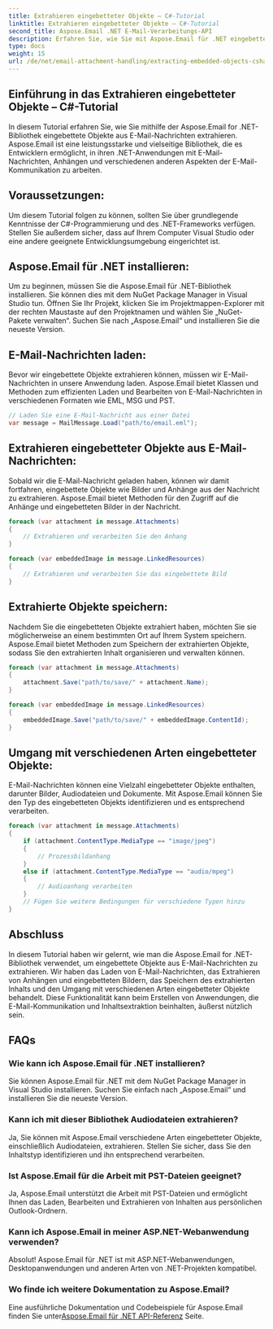 ```yaml
---
title: Extrahieren eingebetteter Objekte – C#-Tutorial
linktitle: Extrahieren eingebetteter Objekte – C#-Tutorial
second_title: Aspose.Email .NET E-Mail-Verarbeitungs-API
description: Erfahren Sie, wie Sie mit Aspose.Email für .NET eingebettete Objekte aus E-Mail-Nachrichten extrahieren. Schritt-für-Schritt-Anleitung mit Codebeispielen.
type: docs
weight: 15
url: /de/net/email-attachment-handling/extracting-embedded-objects-csharp-tutorial/
---
```


## Einführung in das Extrahieren eingebetteter Objekte – C#-Tutorial

In diesem Tutorial erfahren Sie, wie Sie mithilfe der Aspose.Email for .NET-Bibliothek eingebettete Objekte aus E-Mail-Nachrichten extrahieren. Aspose.Email ist eine leistungsstarke und vielseitige Bibliothek, die es Entwicklern ermöglicht, in ihren .NET-Anwendungen mit E-Mail-Nachrichten, Anhängen und verschiedenen anderen Aspekten der E-Mail-Kommunikation zu arbeiten.

## Voraussetzungen:

Um diesem Tutorial folgen zu können, sollten Sie über grundlegende Kenntnisse der C#-Programmierung und des .NET-Frameworks verfügen. Stellen Sie außerdem sicher, dass auf Ihrem Computer Visual Studio oder eine andere geeignete Entwicklungsumgebung eingerichtet ist.

## Aspose.Email für .NET installieren:

Um zu beginnen, müssen Sie die Aspose.Email für .NET-Bibliothek installieren. Sie können dies mit dem NuGet Package Manager in Visual Studio tun. Öffnen Sie Ihr Projekt, klicken Sie im Projektmappen-Explorer mit der rechten Maustaste auf den Projektnamen und wählen Sie „NuGet-Pakete verwalten“. Suchen Sie nach „Aspose.Email“ und installieren Sie die neueste Version.

## E-Mail-Nachrichten laden:

Bevor wir eingebettete Objekte extrahieren können, müssen wir E-Mail-Nachrichten in unsere Anwendung laden. Aspose.Email bietet Klassen und Methoden zum effizienten Laden und Bearbeiten von E-Mail-Nachrichten in verschiedenen Formaten wie EML, MSG und PST.

```csharp
// Laden Sie eine E-Mail-Nachricht aus einer Datei
var message = MailMessage.Load("path/to/email.eml");
```

## Extrahieren eingebetteter Objekte aus E-Mail-Nachrichten:

Sobald wir die E-Mail-Nachricht geladen haben, können wir damit fortfahren, eingebettete Objekte wie Bilder und Anhänge aus der Nachricht zu extrahieren. Aspose.Email bietet Methoden für den Zugriff auf die Anhänge und eingebetteten Bilder in der Nachricht.

```csharp
foreach (var attachment in message.Attachments)
{
    // Extrahieren und verarbeiten Sie den Anhang
}

foreach (var embeddedImage in message.LinkedResources)
{
    // Extrahieren und verarbeiten Sie das eingebettete Bild
}
```

## Extrahierte Objekte speichern:

Nachdem Sie die eingebetteten Objekte extrahiert haben, möchten Sie sie möglicherweise an einem bestimmten Ort auf Ihrem System speichern. Aspose.Email bietet Methoden zum Speichern der extrahierten Objekte, sodass Sie den extrahierten Inhalt organisieren und verwalten können.

```csharp
foreach (var attachment in message.Attachments)
{
    attachment.Save("path/to/save/" + attachment.Name);
}

foreach (var embeddedImage in message.LinkedResources)
{
    embeddedImage.Save("path/to/save/" + embeddedImage.ContentId);
}
```

## Umgang mit verschiedenen Arten eingebetteter Objekte:

E-Mail-Nachrichten können eine Vielzahl eingebetteter Objekte enthalten, darunter Bilder, Audiodateien und Dokumente. Mit Aspose.Email können Sie den Typ des eingebetteten Objekts identifizieren und es entsprechend verarbeiten.

```csharp
foreach (var attachment in message.Attachments)
{
    if (attachment.ContentType.MediaType == "image/jpeg")
    {
        // Prozessbildanhang
    }
    else if (attachment.ContentType.MediaType == "audio/mpeg")
    {
        // Audioanhang verarbeiten
    }
    // Fügen Sie weitere Bedingungen für verschiedene Typen hinzu
}
```

## Abschluss

In diesem Tutorial haben wir gelernt, wie man die Aspose.Email for .NET-Bibliothek verwendet, um eingebettete Objekte aus E-Mail-Nachrichten zu extrahieren. Wir haben das Laden von E-Mail-Nachrichten, das Extrahieren von Anhängen und eingebetteten Bildern, das Speichern des extrahierten Inhalts und den Umgang mit verschiedenen Arten eingebetteter Objekte behandelt. Diese Funktionalität kann beim Erstellen von Anwendungen, die E-Mail-Kommunikation und Inhaltsextraktion beinhalten, äußerst nützlich sein.

## FAQs

### Wie kann ich Aspose.Email für .NET installieren?

Sie können Aspose.Email für .NET mit dem NuGet Package Manager in Visual Studio installieren. Suchen Sie einfach nach „Aspose.Email“ und installieren Sie die neueste Version.

### Kann ich mit dieser Bibliothek Audiodateien extrahieren?

Ja, Sie können mit Aspose.Email verschiedene Arten eingebetteter Objekte, einschließlich Audiodateien, extrahieren. Stellen Sie sicher, dass Sie den Inhaltstyp identifizieren und ihn entsprechend verarbeiten.

### Ist Aspose.Email für die Arbeit mit PST-Dateien geeignet?

Ja, Aspose.Email unterstützt die Arbeit mit PST-Dateien und ermöglicht Ihnen das Laden, Bearbeiten und Extrahieren von Inhalten aus persönlichen Outlook-Ordnern.

### Kann ich Aspose.Email in meiner ASP.NET-Webanwendung verwenden?

Absolut! Aspose.Email für .NET ist mit ASP.NET-Webanwendungen, Desktopanwendungen und anderen Arten von .NET-Projekten kompatibel.

### Wo finde ich weitere Dokumentation zu Aspose.Email?

 Eine ausführliche Dokumentation und Codebeispiele für Aspose.Email finden Sie unter[Aspose.Email für .NET API-Referenz](https://reference.aspose.com/email/net/) Seite.